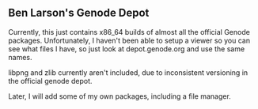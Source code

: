 ## Ben Larson's Genode Depot

Currently, this just contains x86_64 builds of almost all the official Genode packages. Unfortunately, I haven't been able to setup a viewer so you can see what files I have, so just look at depot.genode.org and use the same names.

libpng and zlib currently aren't included, due to inconsistent versioning in the official genode depot.

Later, I will add some of my own packages, including a file manager.
